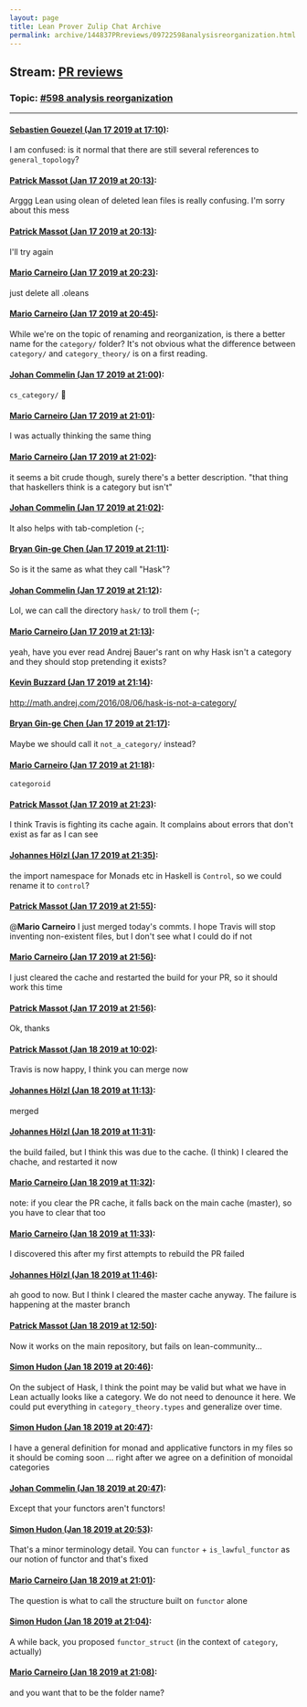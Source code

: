 ```yaml
---
layout: page
title: Lean Prover Zulip Chat Archive 
permalink: archive/144837PRreviews/09722598analysisreorganization.html
---
```


## Stream: [PR reviews](index.html)
### Topic: [#598 analysis reorganization](09722598analysisreorganization.html)

---

#### [Sebastien Gouezel (Jan 17 2019 at 17:10)](https://leanprover.zulipchat.com/#narrow/stream/144837-PR%20reviews/topic/%23598%20analysis%20reorganization/near/155347359):
I am confused: is it normal that there are still several references to `general_topology`?

#### [Patrick Massot (Jan 17 2019 at 20:13)](https://leanprover.zulipchat.com/#narrow/stream/144837-PR%20reviews/topic/%23598%20analysis%20reorganization/near/155360700):
Arggg Lean using olean of deleted lean files is really confusing. I'm sorry about this mess

#### [Patrick Massot (Jan 17 2019 at 20:13)](https://leanprover.zulipchat.com/#narrow/stream/144837-PR%20reviews/topic/%23598%20analysis%20reorganization/near/155360707):
I'll try again

#### [Mario Carneiro (Jan 17 2019 at 20:23)](https://leanprover.zulipchat.com/#narrow/stream/144837-PR%20reviews/topic/%23598%20analysis%20reorganization/near/155361577):
just delete all .oleans

#### [Mario Carneiro (Jan 17 2019 at 20:45)](https://leanprover.zulipchat.com/#narrow/stream/144837-PR%20reviews/topic/%23598%20analysis%20reorganization/near/155363096):
While we're on the topic of renaming and reorganization, is there a better name for the `category/` folder? It's not obvious what the difference between `category/` and `category_theory/` is on a first reading.

#### [Johan Commelin (Jan 17 2019 at 21:00)](https://leanprover.zulipchat.com/#narrow/stream/144837-PR%20reviews/topic/%23598%20analysis%20reorganization/near/155364349):
`cs_category/` :see_no_evil:

#### [Mario Carneiro (Jan 17 2019 at 21:01)](https://leanprover.zulipchat.com/#narrow/stream/144837-PR%20reviews/topic/%23598%20analysis%20reorganization/near/155364387):
I was actually thinking the same thing

#### [Mario Carneiro (Jan 17 2019 at 21:02)](https://leanprover.zulipchat.com/#narrow/stream/144837-PR%20reviews/topic/%23598%20analysis%20reorganization/near/155364494):
it seems a bit crude though, surely there's a better description. "that thing that haskellers think is a category but isn't"

#### [Johan Commelin (Jan 17 2019 at 21:02)](https://leanprover.zulipchat.com/#narrow/stream/144837-PR%20reviews/topic/%23598%20analysis%20reorganization/near/155364504):
It also helps with tab-completion (-;

#### [Bryan Gin-ge Chen (Jan 17 2019 at 21:11)](https://leanprover.zulipchat.com/#narrow/stream/144837-PR%20reviews/topic/%23598%20analysis%20reorganization/near/155365107):
So is it the same as what they call "Hask"?

#### [Johan Commelin (Jan 17 2019 at 21:12)](https://leanprover.zulipchat.com/#narrow/stream/144837-PR%20reviews/topic/%23598%20analysis%20reorganization/near/155365188):
Lol, we can call the directory `hask/` to troll them (-;

#### [Mario Carneiro (Jan 17 2019 at 21:13)](https://leanprover.zulipchat.com/#narrow/stream/144837-PR%20reviews/topic/%23598%20analysis%20reorganization/near/155365233):
yeah, have you ever read Andrej Bauer's rant on why Hask isn't a category and they should stop pretending it exists?

#### [Kevin Buzzard (Jan 17 2019 at 21:14)](https://leanprover.zulipchat.com/#narrow/stream/144837-PR%20reviews/topic/%23598%20analysis%20reorganization/near/155365344):
http://math.andrej.com/2016/08/06/hask-is-not-a-category/

#### [Bryan Gin-ge Chen (Jan 17 2019 at 21:17)](https://leanprover.zulipchat.com/#narrow/stream/144837-PR%20reviews/topic/%23598%20analysis%20reorganization/near/155365532):
Maybe we should call it `not_a_category/` instead?

#### [Mario Carneiro (Jan 17 2019 at 21:18)](https://leanprover.zulipchat.com/#narrow/stream/144837-PR%20reviews/topic/%23598%20analysis%20reorganization/near/155365650):
`categoroid`

#### [Patrick Massot (Jan 17 2019 at 21:23)](https://leanprover.zulipchat.com/#narrow/stream/144837-PR%20reviews/topic/%23598%20analysis%20reorganization/near/155365973):
I think Travis is fighting its cache again. It complains about errors that don't exist as far as I can see

#### [Johannes Hölzl (Jan 17 2019 at 21:35)](https://leanprover.zulipchat.com/#narrow/stream/144837-PR%20reviews/topic/%23598%20analysis%20reorganization/near/155366751):
the import namespace for Monads etc in Haskell is `Control`, so we could rename it to `control`?

#### [Patrick Massot (Jan 17 2019 at 21:55)](https://leanprover.zulipchat.com/#narrow/stream/144837-PR%20reviews/topic/%23598%20analysis%20reorganization/near/155368296):
@**Mario Carneiro** I just merged today's commts. I hope Travis will stop inventing non-existent files, but I don't see what I could do if not

#### [Mario Carneiro (Jan 17 2019 at 21:56)](https://leanprover.zulipchat.com/#narrow/stream/144837-PR%20reviews/topic/%23598%20analysis%20reorganization/near/155368363):
I just cleared the cache and restarted the build for your PR, so it should work this time

#### [Patrick Massot (Jan 17 2019 at 21:56)](https://leanprover.zulipchat.com/#narrow/stream/144837-PR%20reviews/topic/%23598%20analysis%20reorganization/near/155368377):
Ok, thanks

#### [Patrick Massot (Jan 18 2019 at 10:02)](https://leanprover.zulipchat.com/#narrow/stream/144837-PR%20reviews/topic/%23598%20analysis%20reorganization/near/156353639):
Travis is now happy, I think you can merge now

#### [Johannes Hölzl (Jan 18 2019 at 11:13)](https://leanprover.zulipchat.com/#narrow/stream/144837-PR%20reviews/topic/%23598%20analysis%20reorganization/near/156357499):
merged

#### [Johannes Hölzl (Jan 18 2019 at 11:31)](https://leanprover.zulipchat.com/#narrow/stream/144837-PR%20reviews/topic/%23598%20analysis%20reorganization/near/156358360):
the build failed, but I think this was due to the cache. (I think) I cleared the chache, and restarted it now

#### [Mario Carneiro (Jan 18 2019 at 11:32)](https://leanprover.zulipchat.com/#narrow/stream/144837-PR%20reviews/topic/%23598%20analysis%20reorganization/near/156358441):
note: if you clear the PR cache, it falls back on the main cache (master), so you have to clear that too

#### [Mario Carneiro (Jan 18 2019 at 11:33)](https://leanprover.zulipchat.com/#narrow/stream/144837-PR%20reviews/topic/%23598%20analysis%20reorganization/near/156358462):
I discovered this after my first attempts to rebuild the PR failed

#### [Johannes Hölzl (Jan 18 2019 at 11:46)](https://leanprover.zulipchat.com/#narrow/stream/144837-PR%20reviews/topic/%23598%20analysis%20reorganization/near/156359224):
ah good to now. But I think I cleared the master cache anyway. The failure is happening at the master branch

#### [Patrick Massot (Jan 18 2019 at 12:50)](https://leanprover.zulipchat.com/#narrow/stream/144837-PR%20reviews/topic/%23598%20analysis%20reorganization/near/156362168):
Now it works on the main repository, but fails on lean-community...

#### [Simon Hudon (Jan 18 2019 at 20:46)](https://leanprover.zulipchat.com/#narrow/stream/144837-PR%20reviews/topic/%23598%20analysis%20reorganization/near/156394463):
On the subject of Hask, I think the point may be valid but what we have in Lean actually looks like a category. We do not need to denounce it here. We could put everything in `category_theory.types` and generalize over time.

#### [Simon Hudon (Jan 18 2019 at 20:47)](https://leanprover.zulipchat.com/#narrow/stream/144837-PR%20reviews/topic/%23598%20analysis%20reorganization/near/156394513):
I have a general definition for monad and applicative functors in my files so it should be coming soon ... right after we agree on a definition of monoidal categories

#### [Johan Commelin (Jan 18 2019 at 20:47)](https://leanprover.zulipchat.com/#narrow/stream/144837-PR%20reviews/topic/%23598%20analysis%20reorganization/near/156394520):
Except that your functors aren't functors!

#### [Simon Hudon (Jan 18 2019 at 20:53)](https://leanprover.zulipchat.com/#narrow/stream/144837-PR%20reviews/topic/%23598%20analysis%20reorganization/near/156394907):
That's a minor terminology detail. You can `functor` + `is_lawful_functor` as our notion of functor and that's fixed

#### [Mario Carneiro (Jan 18 2019 at 21:01)](https://leanprover.zulipchat.com/#narrow/stream/144837-PR%20reviews/topic/%23598%20analysis%20reorganization/near/156395489):
The question is what to call the structure built on `functor` alone

#### [Simon Hudon (Jan 18 2019 at 21:04)](https://leanprover.zulipchat.com/#narrow/stream/144837-PR%20reviews/topic/%23598%20analysis%20reorganization/near/156395682):
A while back, you proposed `functor_struct` (in the context of `category`, actually)

#### [Mario Carneiro (Jan 18 2019 at 21:08)](https://leanprover.zulipchat.com/#narrow/stream/144837-PR%20reviews/topic/%23598%20analysis%20reorganization/near/156395950):
and you want that to be the folder name?

